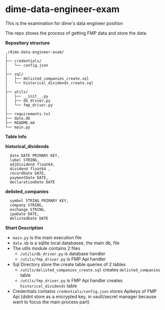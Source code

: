 # dime-data-engineer-exam
This is the examination for dime's data engineer position

The repo shows the process of getting FMP data and store the data.

**Repository structure**

```
./dime-data-engineer-exam/
│
├── credentials/
│   └── config.json
│
├── sql/
│   ├── delisted_companies_create.sql
│   └── historical_dividends_create.sql
│
├── utils/
│   ├── __init__.py
│   ├── db_driver.py
│   └── fmp_driver.py
│
├── requirements.txt
├── data.db
├── README.md
└── main.py
```

**Table Info**


**historical_dividends**
```
  date DATE PRIMARY KEY,
  label STRING,
  adjDividend float64,
  dividend float64 ,
  recordDate DATE,
  paymentDate DATE,
  declarationDate DATE
```

**delisted_companies**
```
  symbol STRING PRIMARY KEY,
  company STRING,
  exchange STRING,
  ipoDate DATE,
  delistedDate DATE
```



**Short Description**

- ```main.py``` is the main execution file
- ```data.db``` is a sqlite local databasee, the main db, file
- The utils module contains 2 files
  - ```/utils/db_driver.py``` is database handler
  - ```/utils/fmp_driver.py``` is FMP Api handler
- Sql Directory store the create table queries of 2 tables 
  - ```/utils/delisted_companies_create.sql``` creates ```delisted_companies``` table
  - ```/utils/fmp_driver.py``` is FMP Api handler creates ```historical_dividends``` table
- Credentials contains ```credentials/config.json``` stores Apikeys of FMP Api (didnt store as a encrypted key, in vault/secret manager because want to focus the main process part)
